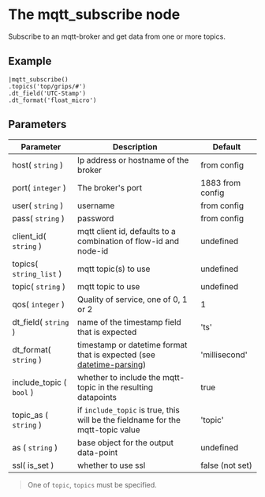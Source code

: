 The mqtt_subscribe node
=====================

Subscribe to an mqtt-broker and get data from one or more topics. 


Example
-------
```dfs  
|mqtt_subscribe()
.topics('top/grips/#')
.dt_field('UTC-Stamp')
.dt_format('float_micro')

```


Parameters
----------

| Parameter                | Description                                                                                       | Default          |
|--------------------------|---------------------------------------------------------------------------------------------------|------------------|
| host( `string` )         | Ip address or hostname of the broker                                                              | from config      |
| port( `integer` )        | The broker's port                                                                                 | 1883 from config |
| user( `string` )         | username                                                                                          | from config      |
| pass( `string` )         | password                                                                                          | from config      |
| client_id( `string` )    | mqtt client id, defaults to a combination of flow-id and node-id                                  | undefined        |
| topics( `string_list` )  | mqtt topic(s) to use                                                                              | undefined        |
| topic( `string` )        | mqtt topic to use                                                                                 | undefined        |
| qos( `integer` )         | Quality of service, one of 0, 1 or 2                                                              | 1                |
| dt_field( `string` )     | name of the timestamp field that is expected                                                      | 'ts'             |
| dt_format( `string` )    | timestamp or datetime format that is expected (see [datetime-parsing](../../datetime-parsing.md)) | 'millisecond'    |
| include_topic ( `bool` ) | whether to include the mqtt-topic in the resulting datapoints                                     | true             |
| topic_as ( `string` )    | if `include_topic` is true, this will be the fieldname for the mqtt-topic value                   | 'topic'          |
| as ( `string` )          | base object for the output data-point                                                             | undefined        |
| ssl( is_set )            | whether to use ssl                                                                                | false (not set)  |

> One of `topic`, `topics` must be specified.
  